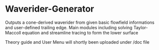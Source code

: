 # Waverider-Generator
 Outputs a cone-derived waverider from given basic flowfield informations and user-defined trailing edge. Main modules including solving Taylor-Maccoll equation and streamline tracing to form the lower surface
 
 Theory guide and User Menu will shortly been uploaded under /doc file
